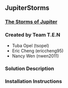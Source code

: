 ## JupiterStorms

### [The Storms of Jupiter](https://github.com/amnh/HackTheSolarSystem/wiki/The-Storms-of-Jupiter)

### Created by Team T.E.N
* Tuba Opel (tsopel)
* Eric Cheng (ericcheng95)
* Nancy Wen (nwen2011)

### Solution Description



### Installation Instructions

